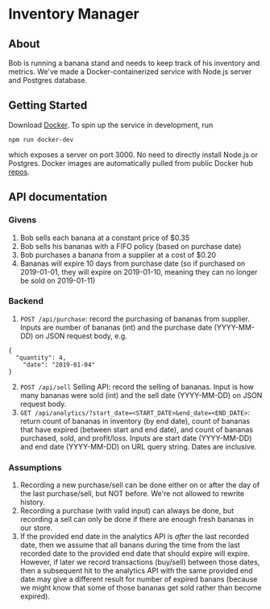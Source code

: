 # Inventory Manager

## About

Bob is running a banana stand and needs to keep track of his inventory and metrics.
We've made a Docker-containerized service with Node.js server and Postgres database.

## Getting Started

Download [Docker](https://hub.docker.com/search?q=&type=edition&offering=community). To spin up the service in development, run
```
npm run docker-dev
```
which exposes a server on port 3000. No need to directly install Node.js or Postgres. Docker images are automatically pulled from public Docker hub [repos](https://cloud.docker.com/u/sgoldber61/repository/list).

## API documentation

### Givens
1. Bob sells each banana at a constant price of $0.35
2. Bob sells his bananas with a FIFO policy (based on purchase date)
3. Bob purchases a banana from a supplier at a cost of $0.20
4. Bananas will expire 10 days from purchase date (so if purchased on 2019-01-01, they will
expire on 2019-01-10, meaning they can no longer be sold on 2019-01-11)

### Backend
1. `POST /api/purchase`: record the purchasing of bananas from supplier. Inputs are number of bananas (int) and the purchase date (YYYY-MM-DD) on JSON request body, e.g.
```
{
  "quantity": 4,
	"date": "2019-01-04"
}
```
2. `POST /api/sell` Selling API: record the selling of bananas. Input is how many bananas were sold (int) and the sell date (YYYY-MM-DD) on JSON request body.
3. `GET /api/analytics/?start_date=<START_DATE>&end_date=<END_DATE>`: return count of bananas in inventory (by end date), count of bananas that have expired (between start and end date), and count of bananas purchased, sold, and profit/loss.
Inputs are start date (YYYY-MM-DD) and end date (YYYY-MM-DD) on URL query string. Dates are inclusive.

### Assumptions
1. Recording a new purchase/sell can be done either on or after the day of the last purchase/sell, but NOT before. We're not allowed to rewrite history.
2. Recording a purchase (with valid input) can always be done, but recording a sell can only be done if there are enough fresh bananas in our store.
3. If the provided end date in the analytics API is _after_ the last recorded date, then we assume that all banans during the time from the last recorded date to the provided end date that should expire will expire. However, if later we record transactions (buy/sell) between those dates, then a subsequent hit to the analytics API with the same provided end date may give a different result for number of expired banans (because we might know that some of those bananas get sold rather than become expired).

